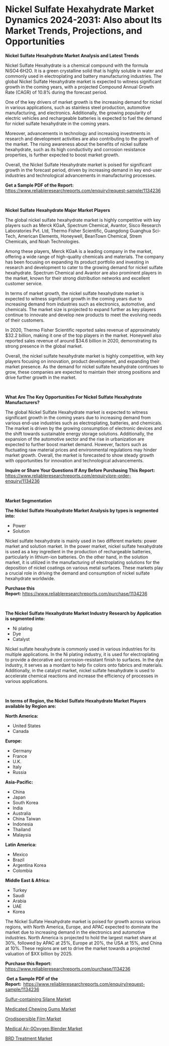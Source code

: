 <p><h1>Nickel Sulfate Hexahydrate Market Dynamics 2024-2031: Also about Its Market Trends, Projections, and Opportunities</h1></p><p><strong>Nickel Sulfate Hexahydrate Market Analysis and Latest Trends</strong></p>
<p><p>Nickel Sulfate Hexahydrate is a chemical compound with the formula NiSO4·6H2O. It is a green crystalline solid that is highly soluble in water and commonly used in electroplating and battery manufacturing industries. The global Nickel Sulfate Hexahydrate market is expected to witness significant growth in the coming years, with a projected Compound Annual Growth Rate (CAGR) of 10.8% during the forecast period. </p><p>One of the key drivers of market growth is the increasing demand for nickel in various applications, such as stainless steel production, automotive manufacturing, and electronics. Additionally, the growing popularity of electric vehicles and rechargeable batteries is expected to fuel the demand for nickel sulfate hexahydrate in the coming years.</p><p>Moreover, advancements in technology and increasing investments in research and development activities are also contributing to the growth of the market. The rising awareness about the benefits of nickel sulfate hexahydrate, such as its high conductivity and corrosion resistance properties, is further expected to boost market growth.</p><p>Overall, the Nickel Sulfate Hexahydrate market is poised for significant growth in the forecast period, driven by increasing demand in key end-user industries and technological advancements in manufacturing processes.</p></p>
<p><strong>Get a Sample PDF of the Report:&nbsp;</strong> <a href="https://www.reliableresearchreports.com/enquiry/request-sample/1134236">https://www.reliableresearchreports.com/enquiry/request-sample/1134236</a></p>
<p>&nbsp;</p>
<p><strong>Nickel Sulfate Hexahydrate Major Market Players</strong></p>
<p><p>The global nickel sulfate hexahydrate market is highly competitive with key players such as Merck KGaA, Spectrum Chemical, Avantor, Sisco Research Laboratories Pvt. Ltd, Thermo Fisher Scientific, Guangdong Guanghua Sci-Tech, American Elements, Honeywell, BeanTown Chemical, Strem Chemicals, and Noah Technologies. </p><p>Among these players, Merck KGaA is a leading company in the market, offering a wide range of high-quality chemicals and materials. The company has been focusing on expanding its product portfolio and investing in research and development to cater to the growing demand for nickel sulfate hexahydrate. Spectrum Chemical and Avantor are also prominent players in the market, known for their strong distribution networks and excellent customer service.</p><p>In terms of market growth, the nickel sulfate hexahydrate market is expected to witness significant growth in the coming years due to increasing demand from industries such as electronics, automotive, and chemicals. The market size is projected to expand further as key players continue to innovate and develop new products to meet the evolving needs of their customers.</p><p>In 2020, Thermo Fisher Scientific reported sales revenue of approximately $32.2 billion, making it one of the top players in the market. Honeywell also reported sales revenue of around $34.6 billion in 2020, demonstrating its strong presence in the global market.</p><p>Overall, the nickel sulfate hexahydrate market is highly competitive, with key players focusing on innovation, product development, and expanding their market presence. As the demand for nickel sulfate hexahydrate continues to grow, these companies are expected to maintain their strong positions and drive further growth in the market.</p></p>
<p>&nbsp;</p>
<p><strong>What Are The Key Opportunities For Nickel Sulfate Hexahydrate Manufacturers?</strong></p>
<p><p>The global Nickel Sulfate Hexahydrate market is expected to witness significant growth in the coming years due to increasing demand from various end-use industries such as electroplating, batteries, and chemicals. The market is driven by the growing consumption of electronic devices and the shift towards sustainable energy storage solutions. Additionally, the expansion of the automotive sector and the rise in urbanization are expected to further boost market demand. However, factors such as fluctuating raw material prices and environmental regulations may hinder market growth. Overall, the market is forecasted to show steady growth with opportunities for innovation and technological advancements.</p></p>
<p><strong>Inquire or Share Your Questions If Any Before Purchasing This Report:</strong> <a href="https://www.reliableresearchreports.com/enquiry/pre-order-enquiry/1134236">https://www.reliableresearchreports.com/enquiry/pre-order-enquiry/1134236</a></p>
<p>&nbsp;</p>
<p><strong>Market Segmentation</strong></p>
<p><strong>The Nickel Sulfate Hexahydrate Market Analysis by types is segmented into:</strong></p>
<p><ul><li>Power</li><li>Solution</li></ul></p>
<p><p>Nickel sulfate hexahydrate is mainly used in two different markets: power market and solution market. In the power market, nickel sulfate hexahydrate is used as a key ingredient in the production of rechargeable batteries, particularly in lithium-ion batteries. On the other hand, in the solution market, it is utilized in the manufacturing of electroplating solutions for the deposition of nickel coatings on various metal surfaces. These markets play a crucial role in driving the demand and consumption of nickel sulfate hexahydrate worldwide.</p></p>
<p><strong>Purchase this Report:&nbsp;</strong><a href="https://www.reliableresearchreports.com/purchase/1134236">https://www.reliableresearchreports.com/purchase/1134236</a></p>
<p>&nbsp;</p>
<p><strong>The Nickel Sulfate Hexahydrate Market Industry Research by Application is segmented into:</strong></p>
<p><ul><li>Ni plating</li><li>Dye</li><li>Catalyst</li></ul></p>
<p><p>Nickel sulfate hexahydrate is commonly used in various industries for its multiple applications. In the Ni plating industry, it is used for electroplating to provide a decorative and corrosion-resistant finish to surfaces. In the dye industry, it serves as a mordant to help fix colors onto fabrics and materials. Additionally, in the catalyst market, nickel sulfate hexahydrate is used to accelerate chemical reactions and increase the efficiency of processes in various applications.</p></p>
<p>&nbsp;</p>
<p><strong>In terms of Region, the Nickel Sulfate Hexahydrate Market Players available by Region are:</strong></p>
<p>
    <p> <strong> North America: </strong>
        <ul>
            <li>United States</li>
            <li>Canada</li>
        </ul>
        </p> 
    <p> <strong> Europe: </strong>
        <ul>
            <li>Germany</li>
            <li>France</li>
            <li>U.K.</li>
            <li>Italy</li>
            <li>Russia</li>
        </ul>
        </p> 
    <p> <strong> Asia-Pacific: </strong>
        <ul>
            <li>China</li>
            <li>Japan</li>
            <li>South Korea</li>
            <li>India</li>
            <li>Australia</li>
            <li>China Taiwan</li>
            <li>Indonesia</li>
            <li>Thailand</li>
            <li>Malaysia</li>
        </ul>
        </p> 
    <p> <strong> Latin America: </strong>
        <ul>
            <li>Mexico</li>
            <li>Brazil</li>
            <li>Argentina Korea</li>
            <li>Colombia</li>
        </ul>
        </p> 
    <p> <strong> Middle East & Africa: </strong>
        <ul>
            <li>Turkey</li>
            <li>Saudi</li>
            <li>Arabia</li>
            <li>UAE</li>
            <li>Korea</li>
        </ul>
    </p>
    </p>
<p><p>The Nickel Sulfate Hexahydrate market is poised for growth across various regions, with North America, Europe, and APAC expected to dominate the market due to increasing demand in the electronics and automotive industries. North America is projected to hold the largest market share at 30%, followed by APAC at 25%, Europe at 20%, the USA at 15%, and China at 10%. These regions are set to drive the market towards a projected valuation of $XX billion by 2025.</p></p>
<p><strong>Purchase this Report: </strong><a href="https://www.reliableresearchreports.com/purchase/1134236">https://www.reliableresearchreports.com/purchase/1134236</a></p>
<p>&nbsp;<strong>Get a Sample PDF of the Report:&nbsp;&nbsp;</strong><a href="https://www.reliableresearchreports.com/enquiry/request-sample/1134236">https://www.reliableresearchreports.com/enquiry/request-sample/1134236</a></p>
<p><strong></strong></p>
<p><p><a href="https://issuu.com/reportprime-2/docs/sulfur-containing-silane-market-siz_bc9e2727b2798c">Sulfur-containing Silane Market</a></p><p><a href="https://medium.com/@judyolson40/medicated-chewing-gums-market-comprehensive-assessment-by-type-application-and-geography-9305e42809dd">Medicated Chewing Gums Market</a></p><p><a href="https://medium.com/@judyolson40/orodispersible-film-market-trends-and-market-analysis-forecasted-for-period-2024-2031-aee4ec2ba128">Orodispersible Film Market</a></p><p><a href="https://issuu.com/reportprime-2/docs/medical-air-0oxygen-blender-market-size-2030.pptx">Medical Air-0Oxygen Blender Market</a></p><p><a href="https://medium.com/@juliemoreno2007/brd-treatment-market-outlook-industry-overview-and-forecast-2024-to-2031-31fa4d384906">BRD Treatment Market</a></p></p>